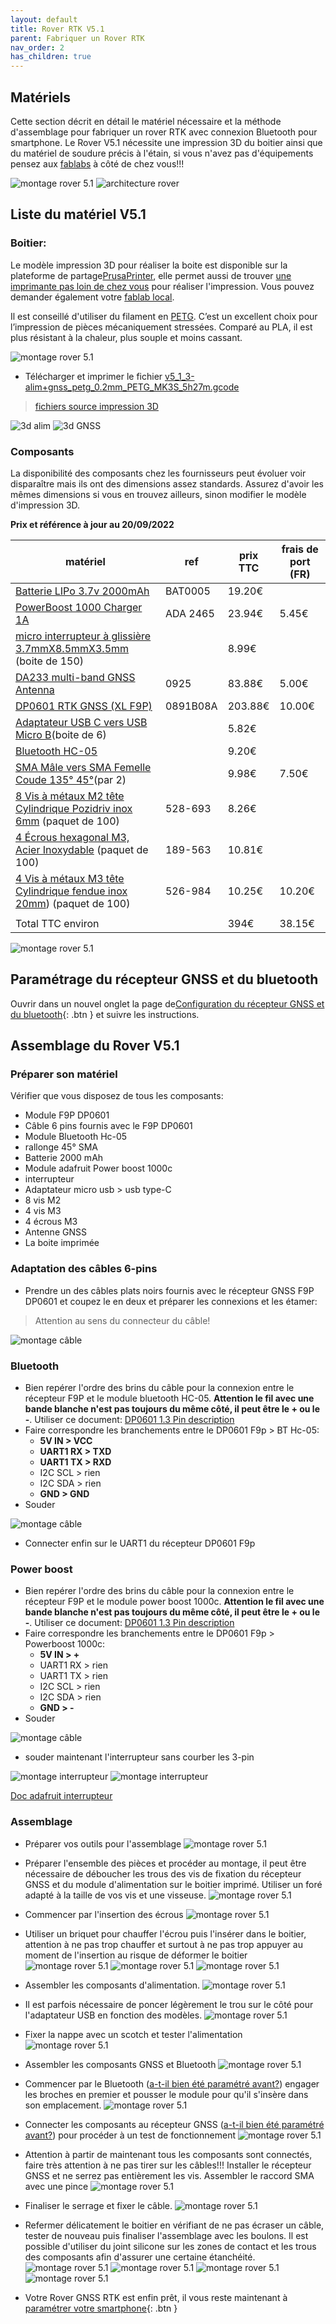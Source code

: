 ```yaml
---
layout: default
title: Rover RTK V5.1
parent: Fabriquer un Rover RTK
nav_order: 2
has_children: true
---
```


## Matériels

Cette section décrit en détail le matériel nécessaire et la méthode d'assemblage pour fabriquer un rover RTK avec connexion Bluetooth pour smartphone.
Le Rover V5.1 nécessite une impression 3D du boitier ainsi que du matériel de soudure précis à l'étain, si vous n'avez pas d'équipements pensez aux [fablabs](https://cartographie.francetierslieux.fr/#?tags=Fablab%20/%20Atelier%20de%20Fabrication%20Num%C3%A9rique) à côté de chez vous!!!

![montage rover 5.1](/assets/images/montage_rover/16-rover_v5-1.jpg)
![architecture rover](/assets/images/montage_rover/mm_rover_small.jpg)

## Liste du matériel V5.1

### Boitier:

Le modèle impression 3D pour réaliser la boite est disponible sur la plateforme de partage[PrusaPrinter](https://www.prusaprinters.org/fr/prints/90252-gnss-rtk-v51), elle permet aussi de trouver [une imprimante pas loin de chez vous](https://www.prusaprinters.org/fr/world) pour réaliser l'impression.
Vous pouvez demander également votre [fablab local](https://cartographie.francetierslieux.fr/#?tags=Fablab%20/%20Atelier%20de%20Fabrication%20Num%C3%A9rique).

Il est conseillé d'utiliser du filament en [PETG](https://prusament.com/fr/materials/prusament-petg/). C’est un excellent choix pour l’impression de pièces mécaniquement stressées. Comparé au PLA, il est plus résistant à la chaleur, plus souple et moins cassant.

![montage rover 5.1](/assets/images/montage_rover/petg.png)

* Télécharger et imprimer le fichier [v5_1_3-alim+gnss_petg_0.2mm_PETG_MK3S_5h27m.gcode](https://media.prusaprinters.org/media/prints/90252/gcodes/948649_a60b3e49-185d-42cb-9288-f2798bc8b229/v5_1_3-alimgnss_petg_02mm_petg_mk3s_5h27m.gcode)

> [fichiers source impression 3D](https://www.prusaprinters.org/fr/prints/90252-gnss-rtk-v51)

![3d alim](https://media.prusaprinters.org/media/prints/90252/stls/948650_10df3525-daf6-4823-b093-f8d498a4a2be/thumbs/cover/640x250/png/v5_1_1_3-alim_preview.png)
![3d GNSS](https://media.prusaprinters.org/media/prints/90252/stls/948651_f379b93e-6dd7-4ba0-95ec-b495d4d879ce/thumbs/cover/640x250/png/v5_1_1_3-gnss_preview.png)

### Composants

La disponibilité des composants chez les fournisseurs peut évoluer voir disparaître mais ils ont des dimensions assez standards. Assurez d'avoir les mêmes dimensions si vous en trouvez ailleurs, sinon modifier le modèle d'impression 3D.

**Prix et référence à jour au 20/09/2022**

|matériel|ref|prix TTC|frais de port (FR)|
|---|---|---|---|
|[Batterie LIPo 3.7v 2000mAh](https://boutique.semageek.com/fr/533-batterie-lithium-ion-polymere-37v-2000mah-3002958281613.html)|BAT0005|19.20€||
|[PowerBoost 1000 Charger 1A](https://boutique.semageek.com/fr/1405-powerboost-1000-charger-rechargeable-5v-lipo-usb-boost-1a-3009227033751.html?search_query=PowerBoost+1000+Charger+-+Rechargeable+5V+Lipo+USB+Boost&results=113)|ADA 2465|23.94€|5.45€|
|[micro interrupteur à glissière 3.7mmX8.5mmX3.5mm](https://www.amazon.fr/gp/product/B08L6FMV84/ref=ppx_yo_dt_b_asin_title_o01_s00?ie=UTF8&psc=1) (boite de 150)||8.99€||
|[DA233 multi-band GNSS Antenna](https://store-drotek.com/925-da233.html)|0925|83.88€|5.00€|
|[DP0601 RTK GNSS (XL F9P)](https://store-drotek.com/891-rtk-zed-f9p-gnss.html)|0891B08A|203.88€|10.00€|
|[Adaptateur USB C vers USB Micro B](https://www.amazon.fr/GeekerChip-Pi%C3%A8ces-Adaptateur-Femelle-Galaxy/dp/B08F9S9H4K/ref=psdc_2908498031_t3_B08WM1ZFZR)(boite de 6)||5.82€||
|[Bluetooth HC-05](https://www.amazon.fr/gp/product/B07BHRG9KB/ref=ppx_yo_dt_b_asin_title_o04_s01?ie=UTF8&psc=1)||9.20€||
|[SMA Mâle vers SMA Femelle Coude 135° 45°](https://www.amazon.fr/WE-WHLL-connecteur-Adaptateur-biseaut%C3%A9-Lunettes/dp/B08QCDL774/ref=sr_1_10?__mk_fr_FR=%C3%85M%C3%85%C5%BD%C3%95%C3%91&crid=OM175088RFS6&keywords=SMA+M%C3%A2le+SMA+Femelle+45%C2%B0&qid=1635941613&sprefix=sma+m%C3%A2le+sma+femelle+45+%2Caps%2C74&sr=8-10)(par 2)||9.98€|7.50€|
|[8 Vis à métaux M2 tête Cylindrique Pozidriv inox 6mm](https://fr.rs-online.com/web/p/vis-a-metaux/0528693) (paquet de 100)|528-693| 8.26€||
|[4 Écrous hexagonal M3, Acier Inoxydable](https://fr.rs-online.com/web/p/ecrous-hexagonaux/189563) (paquet de 100)|189-563 |10.81€ ||
|[4 Vis à métaux M3 tête Cylindrique fendue inox 20mm](https://fr.rs-online.com/web/p/vis-a-metaux/0526984)) (paquet de 100) |526-984|10.25€ |10.20€|
| | | |
|Total TTC environ| |394€| 38.15€|

![montage rover 5.1](/assets/images/montage_rover/2-rover_v5-1.jpg)

## Paramétrage du récepteur GNSS et du bluetooth

Ouvrir dans un nouvel onglet la page de[Configuration du récepteur GNSS et du bluetooth](configuration){: .btn } et suivre les instructions.

## Assemblage du Rover V5.1

### Préparer son matériel

Vérifier que vous disposez de tous les composants:

* Module F9P DP0601
* Câble 6 pins fournis avec le F9P DP0601
* Module Bluetooth Hc-05
* rallonge 45° SMA
* Batterie 2000 mAh
* Module adafruit Power boost 1000c
* interrupteur
* Adaptateur micro usb > usb type-C
* 8 vis M2
* 4 vis M3
* 4 écrous M3
* Antenne GNSS
* La boite imprimée

### Adaptation des câbles 6-pins

* Prendre un des câbles plats noirs fournis avec le récepteur GNSS F9P DP0601 et coupez le en deux et préparer les connexions et les étamer:

> Attention au sens du connecteur du câble!

![montage câble](/assets/images/montage_rover/cut_pin.jpg)

### Bluetooth

* Bien repérer l'ordre des brins du câble pour la  connexion entre le récepteur F9P et le module bluetooth HC-05. **Attention le fil avec une bande blanche n'est pas toujours du même côté, il peut être le + ou le -**. Utiliser ce document: [DP0601 1.3 Pin description](https://raw.githubusercontent.com/drotek/datasheets/master/DrotekDoc_0891B08A%20-%20DP0601%20GNSS%20RTK%20(F9P).pdf)
* Faire correspondre les branchements entre le DP0601 F9p > BT Hc-05:
   * **5V IN > VCC**
   * **UART1 RX > TXD**
   * **UART1 TX > RXD**
   * I2C SCL > rien
   * I2C SDA > rien
   * **GND  > GND**
* Souder

![montage câble](/assets/images/montage_rover/solder_hc05.jpg)

* Connecter enfin sur le UART1 du récepteur DP0601 F9p

### Power boost
* Bien repérer l'ordre des brins du câble pour la  connexion entre le récepteur F9P et le module power boost 1000c. **Attention le fil avec une bande blanche n'est pas toujours du même côté, il peut être le + ou le -**. Utiliser ce document: [DP0601 1.3 Pin description](https://raw.githubusercontent.com/drotek/datasheets/master/DrotekDoc_0891B08A%20-%20DP0601%20GNSS%20RTK%20(F9P).pdf)
* Faire correspondre les branchements entre le DP0601 F9p > Powerboost 1000c:
   * **5V IN > +**
   * UART1 RX > rien
   * UART1 TX > rien
   * I2C SCL > rien
   * I2C SDA > rien
   * **GND  > -**
* Souder

![montage câble](/assets/images/montage_rover/solder_1000c.jpg)

* souder maintenant l'interrupteur sans courber les 3-pin

![montage interrupteur](/assets/images/montage_rover/inter1.jpg)
![montage interrupteur](/assets/images/montage_rover/inter2.jpg)

[Doc adafruit interrupteur](https://learn.adafruit.com/adafruit-powerboost-1000c-load-share-usb-charge-boost/assembly#on-slash-off-switch-1833577-5)

### Assemblage

* Préparer vos outils pour l'assemblage
![montage rover 5.1](/assets/images/montage_rover/1-rover_v5-1.jpg)

* Préparer l'ensemble des pièces et procéder au montage, il peut être nécessaire de déboucher les trous des vis de fixation du récepteur GNSS et du module d'alimentation sur le boitier imprimé. Utiliser un foré adapté à la taille de vos vis et une visseuse.
![montage rover 5.1](/assets/images/montage_rover/2-rover_v5-1.jpg)

* Commencer par l'insertion des écrous
![montage rover 5.1](/assets/images/montage_rover/3-rover_v5-1.jpg)

* Utiliser un briquet pour chauffer l'écrou puis l'insérer dans le boitier, attention à ne pas trop chauffer et surtout à ne pas trop appuyer au moment de l'insertion au risque de déformer le boitier
![montage rover 5.1](/assets/images/montage_rover/4-rover_v5-1.jpg)
![montage rover 5.1](/assets/images/montage_rover/5-rover_v5-1.jpg)
![montage rover 5.1](/assets/images/montage_rover/6-rover_v5-1.jpg)

* Assembler les composants d'alimentation.
![montage rover 5.1](/assets/images/montage_rover/7-rover_v5-1.jpg)

* Il est parfois nécessaire de poncer légèrement le trou sur le côté pour l'adaptateur USB en fonction des modèles.
![montage rover 5.1](/assets/images/montage_rover/8-rover_v5-1.jpg)

* Fixer la nappe avec un scotch et tester l'alimentation
![montage rover 5.1](/assets/images/montage_rover/9-rover_v5-1.jpg)

* Assembler les composants GNSS et Bluetooth
![montage rover 5.1](/assets/images/montage_rover/10-rover_v5-1.jpg)

* Commencer par le Bluetooth ([a-t-il bien été paramétré avant?](/docs/make_rover/configuration.html#ajouter-un-module-bluetooth)) engager les broches en premier et pousser le module pour qu'il s'insère dans son emplacement.
![montage rover 5.1](/assets/images/montage_rover/11-rover_v5-1.jpg)

* Connecter les composants au récepteur GNSS ([a-t-il bien été paramétré avant?](/docs/make_rover/configuration.html#configuration-du-r%C3%A9cepteur-gnss-f9p)) pour procéder à un test de fonctionnement
![montage rover 5.1](/assets/images/montage_rover/12-rover_v5-1.jpg)

* Attention à partir de maintenant tous les composants sont connectés, faire très attention à ne pas tirer sur les câbles!!! Installer le récepteur GNSS et ne serrez pas entièrement les vis. Assembler le raccord SMA avec une pince
![montage rover 5.1](/assets/images/montage_rover/13-rover_v5-1.jpg)

* Finaliser le serrage et fixer le câble.
![montage rover 5.1](/assets/images/montage_rover/14-rover_v5-1.jpg)

* Refermer délicatement le boitier en vérifiant de ne pas écraser un câble, tester de nouveau puis finaliser l'assemblage avec les boulons. Il est possible d'utiliser du joint silicone sur les zones de contact et les trous des composants afin d'assurer une certaine étanchéité.
![montage rover 5.1](/assets/images/montage_rover/15-rover_v5-1.jpg)
![montage rover 5.1](/assets/images/montage_rover/16-rover_v5-1.jpg)
![montage rover 5.1](/assets/images/montage_rover/17-rover_v5-1.jpg)
![montage rover 5.1](/assets/images/montage_rover/18-rover_v5-1.jpg)

* Votre Rover GNSS RTK est enfin prêt, il vous reste  maintenant à [paramétrer votre smartphone](/docs/Rover_rtklib_android/){: .btn }

